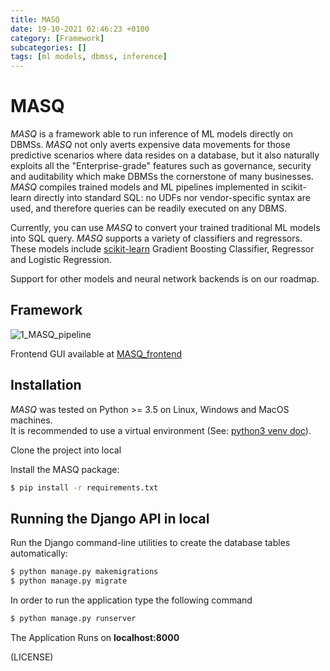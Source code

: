 ```yaml
---
title: MASQ
date: 19-10-2021 02:46:23 +0100
category: [Framework]
subcategories: []
tags: [ml models, dbmss, inference]
---
```


# MASQ 
*MASQ* is a framework able to run inference of ML models
directly on DBMSs. *MASQ* not only averts expensive data movements for those predictive 
scenarios where data resides on a database,
but it also naturally exploits all the "Enterprise-grade" features such
as governance, security and auditability which make DBMSs the
cornerstone of many businesses. *MASQ* compiles trained models
and ML pipelines implemented in scikit-learn directly into standard
SQL: no UDFs nor vendor-specific syntax are used, and therefore
queries can be readily executed on any DBMS.

Currently, you can use *MASQ* to convert your trained traditional ML models into SQL query. 
*MASQ* supports a variety of classifiers and regressors. These models include
[scikit-learn](https://scikit-learn.org/stable/) Gradient Boosting Classifier, 
Regressor and Logistic Regression. 

Support for other models and neural network backends is on our roadmap.

## Framework

![1_MASQ_pipeline](https://raw.githubusercontent.com/softlab-unimore/MASQ/master/data/1_MASQ_pipeline.png)


Frontend GUI available at [MASQ_frontend](https://github.com/FrancescoDelBuono/MASQ_frontend)


## Installation

*MASQ* was tested on Python >= 3.5 on Linux, Windows and MacOS machines.  
It is recommended to use a virtual environment 
(See: [python3 venv doc](https://docs.python.org/3/tutorial/venv.html)).

Clone the project into local

Install the MASQ package:
```bash
$ pip install -r requirements.txt
```

## Running the Django API in local

Run the Django command-line 
utilities to create the database tables automatically:

```bash
$ python manage.py makemigrations
$ python manage.py migrate
```

In order to run the application type the following command

```bash
$ python manage.py runserver
```

The Application Runs on **localhost:8000** 

(LICENSE)




